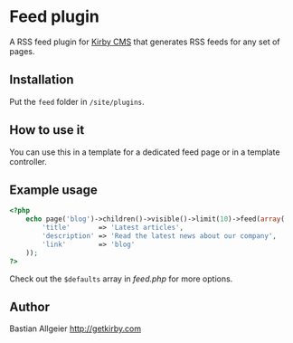 # Feed plugin

A RSS feed plugin for [Kirby CMS](http://getkirby.com) that generates RSS feeds for any set of pages.

## Installation

Put the `feed` folder in `/site/plugins`.

## How to use it

You can use this in a template for a dedicated feed page or in a template controller.

## Example usage

```php
<?php
	echo page('blog')->children()->visible()->limit(10)->feed(array(
		'title'       => 'Latest articles',
		'description' => 'Read the latest news about our company',
		'link'        => 'blog'
	));
?>
```

Check out the `$defaults` array in *feed.php* for more options.

## Author

Bastian Allgeier
<http://getkirby.com>
